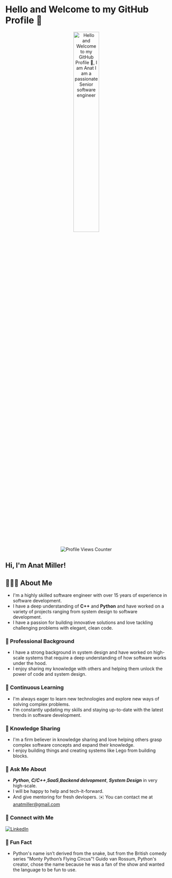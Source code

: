 
# Hello and Welcome to my GitHub Profile 👋

<p align="center">
  <a href="https://anuraghazra.github.io">
    <img width="40%" alt="Hello and Welcome to my GitHub Profile 👋, I am Anat I am a passionate Senior software engineer" src="https://media.giphy.com/media/26tn33aiTi1jkl6H6/giphy.gif" />
  </a>
</p>

<br />

<p align="center">
  <img src="https://komarev.com/ghpvc/?username=anatmiller&color=brightgreen" alt="Profile Views Counter">
</p>


## Hi, I'm Anat Miller!



## 👨🏻‍💻 About Me
- I'm a highly skilled software engineer with over 15 years of experience in software development.
- I have a deep understanding of **C++** and **Python** and have worked on a variety of projects ranging from system design to software development.
- I have a passion for building innovative solutions and love tackling challenging problems with elegant, clean code.

### 💼 Professional Background
- I have a strong background in system design and have worked on high-scale systems that require a deep understanding of how software works under the hood.
- I enjoy sharing my knowledge with others and helping them unlock the power of code and system design.

### 🚀 Continuous Learning
- I'm always eager to learn new technologies and explore new ways of solving complex problems.
- I'm constantly updating my skills and staying up-to-date with the latest trends in software development.

### 🌟 Knowledge Sharing
- I'm a firm believer in knowledge sharing and love helping others grasp complex software concepts and expand their knowledge.
- I enjoy building things and creating systems like Lego from building blocks.

### 💬 Ask Me About
- ***Python***, ***C/C++***,***SaaS***,***Backend delvopment***, ***System Design*** in very high-scale.
- I will be happy to help and tech-it-forward.
 - And give mentoring for fresh devlopers.
✉️ You can contact me at anatmiller@gmail.com

### 🔗 Connect with Me
<p align="left">
  <a href="https://www.linkedin.com/in/anatmiller">
    <img src="https://img.shields.io/badge/LinkedIn-0077B5?style=for-the-badge&logo=linkedin&logoColor=white" alt="LinkedIn">
  </a>
</p>

### 👾 Fun Fact
- Python's name isn’t derived from the snake, but from the British comedy series "Monty Python’s Flying Circus"! Guido van Rossum, Python's creator, chose the name because he was a fan of the show and wanted the language to be fun to use.


<!--
**anatmiller/anatmiller** is a ✨ _special_ ✨ repository because its `README.md` (this file) appears on your GitHub profile.
-->
